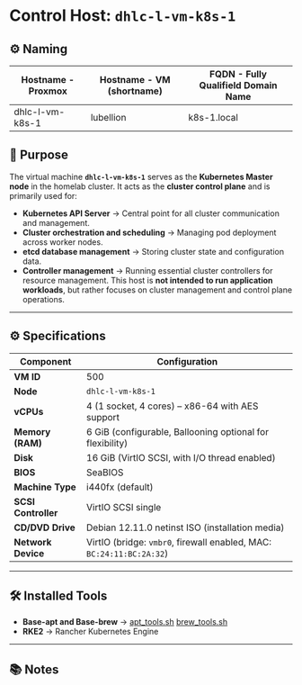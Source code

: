# Control Host: `dhlc-l-vm-k8s-1`

## ⚙️ Naming

| **Hostname - Proxmox** | **Hostname - VM (shortname)** | **FQDN - Fully Qualifield Domain Name** |
|------------------------|-------------------------------|-----------------------------------------|
| dhlc-l-vm-k8s-1        | lubellion                     | k8s-1.local                            |

## 📌 Purpose
The virtual machine **`dhlc-l-vm-k8s-1`** serves as the **Kubernetes Master node** in the homelab cluster.
It acts as the **cluster control plane** and is primarily used for:
- **Kubernetes API Server** → Central point for all cluster communication and management.
- **Cluster orchestration and scheduling** → Managing pod deployment across worker nodes.
- **etcd database management** → Storing cluster state and configuration data.
- **Controller management** → Running essential cluster controllers for resource management.
This host is **not intended to run application workloads**, but rather focuses on cluster management and control plane operations.

---

## ⚙️ Specifications

| Component            | Configuration                                                     |
|----------------------|-------------------------------------------------------------------|
| **VM ID**            | 500                                                               |
| **Node**             | `dhlc-l-vm-k8s-1`                                                |
| **vCPUs**            | 4 (1 socket, 4 cores) – x86-64 with AES support                   |
| **Memory (RAM)**     | 6 GiB (configurable, Ballooning optional for flexibility)         |
| **Disk**             | 16 GiB (VirtIO SCSI, with I/O thread enabled)                     |
| **BIOS**             | SeaBIOS                                                           |
| **Machine Type**     | i440fx (default)                                                  |
| **SCSI Controller**  | VirtIO SCSI single                                                |
| **CD/DVD Drive**     | Debian 12.11.0 netinst ISO (installation media)                   |
| **Network Device**   | VirtIO (bridge: `vmbr0`, firewall enabled, MAC: `BC:24:11:BC:2A:32`) |

---

## 🛠️ Installed Tools

- **Base-apt and Base-brew** → [apt_tools.sh](/Setup/Scripts/apt_tools.sh) [brew_tools.sh](/Setup/Scripts/brew_tools.sh)
- **RKE2** → Rancher Kubernetes Engine

---

## 📚 Notes
